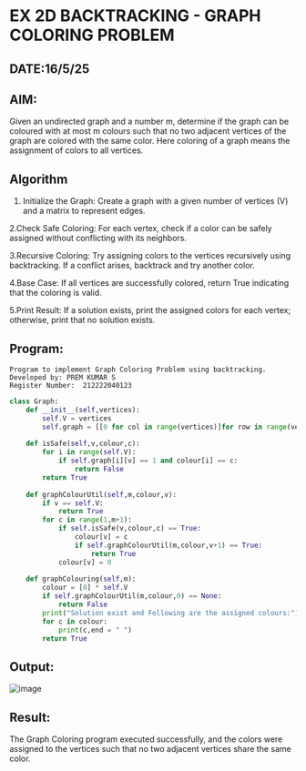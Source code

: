 # EX 2D BACKTRACKING - GRAPH COLORING PROBLEM
## DATE:16/5/25
## AIM:
Given an undirected graph and a number m, determine if the graph can be coloured with at most m colours such that no two adjacent vertices of the graph are colored with the same color. Here coloring of a graph means the assignment of colors to all vertices.



## Algorithm
1. Initialize the Graph: Create a graph with a given number of vertices (V) and a matrix to represent edges.

2.Check Safe Coloring: For each vertex, check if a color can be safely assigned without conflicting with its neighbors.

3.Recursive Coloring: Try assigning colors to the vertices recursively using backtracking. If a conflict arises, backtrack and try another color.

4.Base Case: If all vertices are successfully colored, return True indicating that the coloring is valid.

5.Print Result: If a solution exists, print the assigned colors for each vertex; otherwise, print that no solution exists. 

## Program:
```
Program to implement Graph Coloring Problem using backtracking.
Developed by: PREM KUMAR S
Register Number:  212222040123
```
```python
class Graph:
    def __init__(self,vertices):
        self.V = vertices
        self.graph = [[0 for col in range(vertices)]for row in range(vertices)]
    
    def isSafe(self,v,colour,c):
        for i in range(self.V):
            if self.graph[i][v] == 1 and colour[i] == c:
                return False
        return True
    
    def graphColourUtil(self,m,colour,v):
        if v == self.V:
            return True
        for c in range(1,m+1):
            if self.isSafe(v,colour,c) == True:
                colour[v] = c
                if self.graphColourUtil(m,colour,v+1) == True:
                    return True
            colour[v] = 0
    
    def graphColouring(self,m):
        colour = [0] * self.V
        if self.graphColourUtil(m,colour,0) == None:
            return False
        print("Solution exist and Following are the assigned colours:")
        for c in colour:
            print(c,end = " ")
        return True

```

## Output:

![image](https://github.com/user-attachments/assets/eaba5c5e-b2ae-4780-9513-6a3659c7da65)


## Result:
The Graph Coloring program executed successfully, and the colors were assigned to the vertices such that no two adjacent vertices share the same color.
